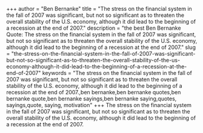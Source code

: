 +++
author = "Ben Bernanke"
title = "The stress on the financial system in the fall of 2007 was significant, but not so significant as to threaten the overall stability of the U.S. economy, although it did lead to the beginning of a recession at the end of 2007."
description = "the best Ben Bernanke Quote: The stress on the financial system in the fall of 2007 was significant, but not so significant as to threaten the overall stability of the U.S. economy, although it did lead to the beginning of a recession at the end of 2007."
slug = "the-stress-on-the-financial-system-in-the-fall-of-2007-was-significant-but-not-so-significant-as-to-threaten-the-overall-stability-of-the-us-economy-although-it-did-lead-to-the-beginning-of-a-recession-at-the-end-of-2007"
keywords = "The stress on the financial system in the fall of 2007 was significant, but not so significant as to threaten the overall stability of the U.S. economy, although it did lead to the beginning of a recession at the end of 2007.,ben bernanke,ben bernanke quotes,ben bernanke quote,ben bernanke sayings,ben bernanke saying,quotes, sayings,quote, saying, motivation"
+++
The stress on the financial system in the fall of 2007 was significant, but not so significant as to threaten the overall stability of the U.S. economy, although it did lead to the beginning of a recession at the end of 2007.
